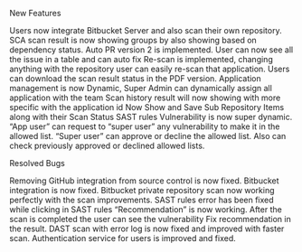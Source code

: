 New Features

Users now integrate Bitbucket Server and also scan their own repository.
SCA scan result is now showing groups by also showing based on dependency status.
Auto PR version 2 is implemented. User can now see all the issue in a table and can auto fix
Re-scan is implemented, changing anything with the repository user can easily re-scan that application.
Users can download the scan result status in the PDF version.
Application management is now Dynamic, Super Admin can dynamically assign all application with the team
Scan history result will now showing with more specific with the application id
Now Show and Save Sub Repository Items along with their Scan Status
SAST rules Vulnerability is now super dynamic. “App user” can request to “super user” any vulnerability to make it in the allowed list. “Super user” can approve or decline the allowed list. Also can check previously approved or declined allowed lists.

Resolved Bugs

Removing GitHub integration from source control is now fixed.
Bitbucket integration is now fixed.
Bitbucket private repository scan now working perfectly with the scan improvements.
SAST rules error has been fixed while clicking in SAST rules
“Recommendation” is now working. After the scan is completed the user can see the vulnerability Fix recommendation in the result.
DAST scan with error log is now fixed and improved with faster scan.
Authentication service for users is improved and fixed.
